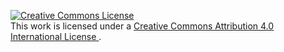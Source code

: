 <a rel="license" href="http://creativecommons.org/licenses/by/4.0/"><img alt="Creative Commons License" style="border-width:0"
   src="https://i.creativecommons.org/l/by/4.0/88x31.png" />
</a>
<br />This work is licensed under a <a rel="license" href="http://creativecommons.org/licenses/by/4.0/">
   Creative Commons Attribution 4.0 International License
</a>.
